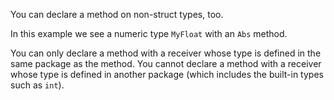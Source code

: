 


You can declare a method on non-struct types, too.

In this example we see a numeric type `MyFloat` with an `Abs` method.

You can only declare a method with a receiver whose type is defined in the same
package as the method.
You cannot declare a method with a receiver whose type is defined in another
package (which includes the built-in types such as `int`).

